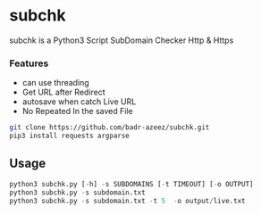 # subchk

subchk is a Python3 Script SubDomain Checker Http & Https

### Features 
- can use threading
- Get URL after  Redirect 
- autosave when catch Live URL
- No Repeated In the  saved File

```bash
git clone https://github.com/badr-azeez/subchk.git
pip3 install requests argparse
```

## Usage

```python
python3 subchk.py [-h] -s SUBDOMAINS [-t TIMEOUT] [-o OUTPUT]
python3 subchk.py -s subdomain.txt 
python3 subchk.py -s subdomain.txt -t 5  -o output/live.txt 
